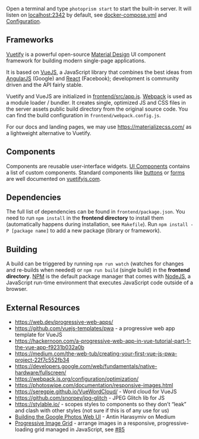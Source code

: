 Open a terminal and type `photoprism start` to start the built-in server. It will listen on [localhost:2342](http://localhost:2342/) by default, see [docker-compose.yml](https://github.com/photoprism/photoprism/blob/develop/docker-compose.yml) and [Configuration](../configuration.md).

## Frameworks ##

[Vuetify](https://vuetifyjs.com/en/getting-started/quick-start) is a powerful open-source [Material Design](https://material.io/) UI component framework for building modern single-page applications.

It is based on [VueJS](https://vuejs.org/v2/guide/), a JavaScript library that combines the best ideas from [AngularJS](https://angularjs.org/) (Google) and [React](https://reactjs.org/) (Facebook); development is community driven and the API fairly stable.

Vuetify and VueJS are initialized in [frontend/src/app.js](https://github.com/photoprism/photoprism/blob/develop/frontend/src/app.js). [Webpack](https://webpack.js.org/concepts/) is used as a module loader / bundler. It creates single, optimized JS and CSS files in the server assets public build directory from the original source code. You can find the build configuration in `frontend/webpack.config.js`.

For our docs and landing pages, we may use https://materializecss.com/ as a lightweight alternative to Vuetify.

## Components ##

Components are reusable user-interface widgets. [UI Components](components.md) contains a list of custom components. Standard components like [buttons](https://vuetifyjs.com/en/components/buttons) or [forms](https://vuetifyjs.com/en/components/forms) are well documented on [vuetifyjs.com](https://vuetifyjs.com/en/getting-started/quick-start).

## Dependencies ##

The full list of dependencies can be found in `frontend/package.json`. You need to run `npm install` in the **frontend directory** to install them (automatically happens during installation, see `Makefile`). Run `npm install -P [package name]` to add a new package (library or framework).

## Building ##

A build can be triggered by running `npm run watch` (watches for changes and re-builds when needed) or `npm run build` (single build) in the **frontend directory**. [NPM](https://www.npmjs.com/) is the default package manager that comes with [NodeJS](https://nodejs.org/en/docs/guides/), a JavaScript run-time environment that executes JavaScript code outside of a browser.

## External Resources ##
- https://web.dev/progressive-web-apps/
- https://github.com/vuejs-templates/pwa - a progressive web app template for VueJS
- https://hackernoon.com/a-progressive-web-app-in-vue-tutorial-part-1-the-vue-app-f9231b032a0b
- https://medium.com/the-web-tub/creating-your-first-vue-js-pwa-project-22f7c552fb34
- https://developers.google.com/web/fundamentals/native-hardware/fullscreen/
- https://webpack.js.org/configuration/optimization/
- https://photoswipe.com/documentation/responsive-images.html
- https://seregpie.github.io/VueWordCloud/ - Word cloud for VueJS
- https://github.com/snorpey/jpg-glitch - JPEG Glitch lib for JS
- https://stylable.io/ - scopes styles to components so they don’t “leak” and clash with other styles (not sure if this is of any use for us)
- [Building the Google Photos Web UI](https://medium.com/google-design/google-photos-45b714dfbed1) - Antin Harasymiv on Medium
- [Progressive Image Grid](https://github.com/schlosser/pig.js) - arrange images in a responsive, progressive-loading grid managed in JavaScript, see [#85](https://github.com/photoprism/photoprism/issues/85)
